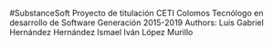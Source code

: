 #SubstanceSoft
Proyecto de titulación
CETI Colomos
Tecnólogo en desarrollo de Software
Generación 2015-2019
Authors:
Luis Gabriel Hernández Hernández
Ismael Iván López Murillo